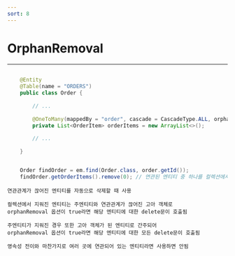 ```yaml
---
sort: 8
---
```


# OrphanRemoval

---

```java
    
    @Entity
    @Table(name = "ORDERS")
    public class Order {
    
        // ...
        
        @OneToMany(mappedBy = "order", cascade = CascadeType.ALL, orphanRemoval = true)
        private List<OrderItem> orderItems = new ArrayList<>();
        
        // ...
        
    }

```

```java

    Order findOrder = em.find(Order.class, order.getId());
    findOrder.getOrderItems().remove(0); // 연관된 엔티티 중 하나를 컬렉션에서 제거

```

    연관관계가 끊어진 엔티티를 자동으로 삭제할 때 사용

    컬렉션에서 지워진 엔티티는 주엔티티와 연관관계가 끊어진 고아 객체로
    orphanRemoval 옵션이 true라면 해당 엔티티에 대한 delete문이 호출됨

    주엔티티가 지워진 경우 또한 고아 객체가 된 엔티티로 간주되어
    orphanRemoval 옵션이 true라면 해당 엔티티에 대한 모든 delete문이 호출됨

    영속성 전이와 마찬가지로 여러 곳에 연관되어 있는 엔티티라면 사용하면 안됨
